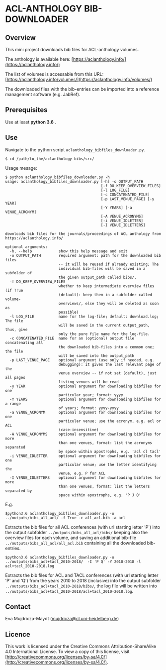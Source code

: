 
# ACL-ANTHOLOGY BIB-DOWNLOADER

## Overview

This mini project downloads bib files for ACL-anthology volumes.

The anthology is available here: [https://aclanthology.info/](https://aclanthology.info/)

The list of volumes is accessable from this URL: [https://aclanthology.info/volumes/](https://aclanthology.info/volumes/)

The downloaded files with the bib-entries can be imported into a reference management software (e.g. JabRef).

## Prerequisites

Use at least **python 3.6** .

## Use

Navigate to the python script `aclanthology_bibfiles_downloader.py`.
```
$ cd /path/to_the/aclanthology-bibs/src/
```

Usage mesage:
```
$ python aclanthology_bibfiles_downloader.py -h
usage: aclanthology_bibfiles_downloader.py [-h] -o OUTPUT_PATH
                                           [-f DO_KEEP_OVERVIEW_FILES]
                                           [-l LOG_FILE]
                                           [-c CONCATENATED_FILE]
                                           [-p LAST_VENUE_PAGE] [-y YEAR]
                                           [-Y YEARS] [-a VENUE_ACRONYM]
                                           [-A VENUE_ACRONYMS]
                                           [-i VENUE_IDLETTER]
                                           [-I VENUE_IDLETTERS]

downloads bib files for the journals/proceedings of ACL anthology from
https://aclanthology.info/

optional arguments:
  -h, --help            show this help message and exit
  -o OUTPUT_PATH        required argument: path for the downloaded bib files
                        -- it will be reused if already existing; The
                        individual bib-files will be saved in a subfolder of
                        the given output_path called bibs/.
  -f DO_KEEP_OVERVIEW_FILES
                        whether to keep intermediate overview files (if True
                        (default): keep them in a subfolder called volume-
                        overviews/, else they will be deleted as soon as
                        possible)
  -l LOG_FILE           name for the log-file; default: download.log; The file
                        will be saved in the current output_path, thus, give
                        only the pure file name for the log-file.
  -c CONCATENATED_FILE  name for an (optional) output file concatenating all
                        the downloaded bib-files into a common one; the file
                        will be saved into the output_path
  -p LAST_VENUE_PAGE    optional argument (use only if needed, e.g.
                        debugging): it gives the last relevant page of the
                        venue overview -- if not set (default), just all pages
                        listing venues will be read
  -y YEAR               optional argument for downloading bibfiles for one
                        particular year; format: yyyy
  -Y YEARS              optional argument for downloading bibfiles for a range
                        of years; format: yyyy-yyyy
  -a VENUE_ACRONYM      optional argument for downloading bibfiles for one
                        particular venue; use the acronym, e.g. acl or ACL
                        (case-insensitive)
  -A VENUE_ACRONYMS     optional argument for downloading bibfiles for more
                        than one venues, format: list the acronyms separated
                        by space within apostrophs, e.g. 'acl cl tacl'
  -i VENUE_IDLETTER     optional argument for downloading bibfiles for one
                        particular venue; use the letter identifying the
                        venue, e.g. P for ACL
  -I VENUE_IDLETTERS    optional argument for downloading bibfiles for more
                        than one venues, format: list the letters separated by
                        space within apostrophs, e.g. 'P J Q'
```

E.g.

```
$python3.6 aclanthology_bibfiles_downloader.py -o ../outputs/bibs_all_acl/ -f True -c all_acl.bib -a acl
```
Extracts the bib files for all ACL conferences (with url starting letter 'P') into the output subfolder `../outputs/bibs_all_acl/bibs/` keeping also the overview files for each volume, and saving an additional bib-file `../outputs/bibs_all_acl/all_acl.bib` containing all the downloaded bib-entries.


```
$python3.6 aclanthology_bibfiles_downloader.py -o ../outputs/bibs_acl+tacl_2010-2018/  -I 'P Q' -Y 2010-2018 -l acl+tacl_2010-2018.log
```
Extracts the bib files for ACL and TACL conferences (with url starting letter 'P' and 'Q') from the years 2010 to 2018 (inclusive) into the output subfolder `../outputs/bibs_acl+tacl_2010-2018/bibs/`, the log file will be written into `../outputs/bibs_acl+tacl_2010-2018/acl+tacl_2010-2018.log`.


## Contact

Eva Mujdricza-Maydt (mujdricza@cl.uni-heidelberg.de)


## Licence

This work is licensed under the Creative Commons Attribution-ShareAlike 4.0 International License.
To view a copy of this license, visit [http://creativecommons.org/licenses/by-sa/4.0/](http://creativecommons.org/licenses/by-sa/4.0/).